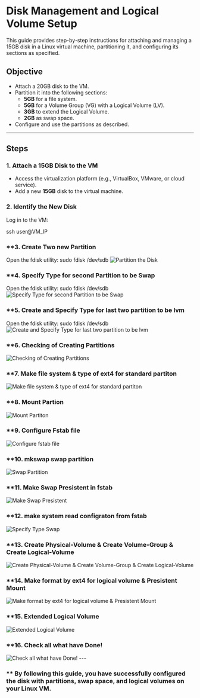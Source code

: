 # Disk Management and Logical Volume Setup

This guide provides step-by-step instructions for attaching and managing a 15GB disk in a Linux virtual machine, partitioning it, and configuring its sections as specified.

## Objective

- Attach a 20GB disk to the VM.
- Partition it into the following sections:
  - **5GB** for a file system.
  - **5GB** for a Volume Group (VG) with a Logical Volume (LV).
  - **3GB** to extend the Logical Volume.
  - **2GB** as swap space.
- Configure and use the partitions as described.

---

## Steps

### **1. Attach a 15GB Disk to the VM**

- Access the virtualization platform (e.g., VirtualBox, VMware, or cloud service).
- Add a new **15GB** disk to the virtual machine.

### **2. Identify the New Disk**

 Log in to the VM:
   
   ssh user@VM_IP

### **3. Create Two new Partition
Open the fdisk utility:
sudo fdisk /dev/sdb
![Partition the Disk](images/3.JPG)

### **4. Specify Type for second Partition to be Swap
Open the fdisk utility:
sudo fdisk /dev/sdb
![Specify Type for second Partition to be Swap](images/4.JPG)

### **5. Create and Specify Type for last two partition to be lvm
Open the fdisk utility:
sudo fdisk /dev/sdb
![Create and Specify Type for last two partition to be lvm](images/5.JPG)

### **6. Checking of Creating Partitions

![Checking of Creating Partitions ](images/6.JPG)

### **7. Make file system & type of ext4 for standard partiton

![Make file system & type of ext4 for standard partiton](images/7.JPG)

### **8. Mount Partion

![Mount Partiton](images/8.JPG)

### **9. Configure Fstab file

![Configure fstab file](images/9.JPG)

### **10. mkswap swap partition

![Swap Partition](images/mkswap.JPG)

### **11. Make Swap Presistent in fstab

![Make Swap Presistent](images/swap-fstab.JPG)

### **12. make system read configraton from fstab

![Specify Type Swap](images/swapon.JPG)

### **13. Create Physical-Volume & Create Volume-Group & Create Logical-Volume

![Create Physical-Volume & Create Volume-Group & Create Logical-Volume](images/lv1.JPG)

### **14. Make format by ext4 for logical volume & Presistent Mount

![Make format by ext4 for logical volume & Presistent Mount](images/lv2.JPG)

### **15. Extended Logical Volume 

![Extended Logical Volume](images/extended-lv.JPG)

### **16. Check all what have Done!

![Check all what have Done!](images/check.JPG)
		---

### ** By following this guide, you have successfully configured the disk with partitions, swap space, and logical volumes on your Linux VM.




